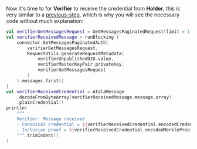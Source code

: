 Now it's time to for **Verifier** to receive the credential from **Holder**, this is very similar to a [previous-step](holder-receive-credential), which is why you will see the necessary code without much explanation:

```kotlin
val verifierGetMessagesRequest = GetMessagesPaginatedRequest(limit = 1)
val verifierReceivedMessage = runBlocking {
    connector.GetMessagesPaginatedAuth(
        verifierGetMessagesRequest,
        RequestUtils.generateRequestMetadata(
            verifierUnpublishedDID.value,
            verifierMasterKeyPair.privateKey,
            verifierGetMessagesRequest
        )
    ).messages.first()
}
val verifierReceivedCredential = AtalaMessage
    .decodeFromByteArray(verifierReceivedMessage.message.array)
    .plainCredential!!
println(
    """
    Verifier: Message received
    - Canonical credential = ${verifierReceivedCredential.encodedCredential}
    - Inclusion proof = ${verifierReceivedCredential.encodedMerkleProof}
    """.trimIndent()
)
```